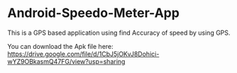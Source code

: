 # Android-Speedo-Meter-App
 This is a GPS based application using find Accuracy of speed by using GPS.
 
 You can download the Apk file here:
 https://drive.google.com/file/d/1CbJ5jOKvJ8Dohici-wYZ9OBkasmQ47FG/view?usp=sharing
 
 
